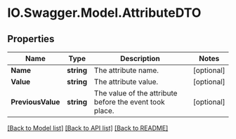 # IO.Swagger.Model.AttributeDTO
## Properties

Name | Type | Description | Notes
------------ | ------------- | ------------- | -------------
**Name** | **string** | The attribute name. | [optional] 
**Value** | **string** | The attribute value. | [optional] 
**PreviousValue** | **string** | The value of the attribute before the event took place. | [optional] 

[[Back to Model list]](../README.md#documentation-for-models) [[Back to API list]](../README.md#documentation-for-api-endpoints) [[Back to README]](../README.md)

